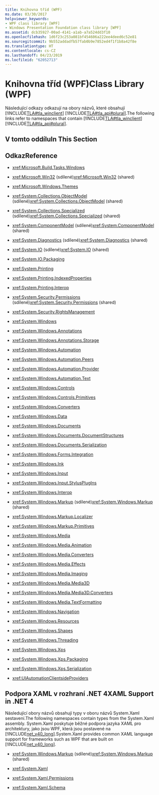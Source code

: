 ```yaml
---
title: Knihovna tříd (WPF)
ms.date: 03/30/2017
helpviewer_keywords:
- WPF class library [WPF]
- Windows Presentation Foundation class library [WPF]
ms.assetid: dcb35927-00ad-4141-a1ab-a7a524dd3f10
ms.openlocfilehash: 1d6f23c253a081bf454606a222ee4deed6c52e81
ms.sourcegitcommit: 9b552addadfb57fab0b9e7852ed4f1f1b8a42f8e
ms.translationtype: HT
ms.contentlocale: cs-CZ
ms.lasthandoff: 04/23/2019
ms.locfileid: "62052713"
---
```

# <a name="class-library-wpf"></a><span data-ttu-id="77479-102">Knihovna tříd (WPF)</span><span class="sxs-lookup"><span data-stu-id="77479-102">Class Library (WPF)</span></span>
<span data-ttu-id="77479-103">Následující odkazy odkazují na obory názvů, které obsahují [!INCLUDE[TLA#tla_winclient](../../../includes/tlasharptla-winclient-md.md)] [!INCLUDE[TLA#tla_api#plural](../../../includes/tlasharptla-apisharpplural-md.md)].</span><span class="sxs-lookup"><span data-stu-id="77479-103">The following links refer to namespaces that contain [!INCLUDE[TLA#tla_winclient](../../../includes/tlasharptla-winclient-md.md)] [!INCLUDE[TLA#tla_api#plural](../../../includes/tlasharptla-apisharpplural-md.md)].</span></span>  
  
## <a name="in-this-section"></a><span data-ttu-id="77479-104">V tomto oddílu</span><span class="sxs-lookup"><span data-stu-id="77479-104">In This Section</span></span>  
  
## <a name="reference"></a><span data-ttu-id="77479-105">Odkaz</span><span class="sxs-lookup"><span data-stu-id="77479-105">Reference</span></span>  
  
- <xref:Microsoft.Build.Tasks.Windows>  
  
- <span data-ttu-id="77479-106"><xref:Microsoft.Win32> (sdílené)</span><span class="sxs-lookup"><span data-stu-id="77479-106"><xref:Microsoft.Win32> (shared)</span></span>  
  
- <xref:Microsoft.Windows.Themes>  
  
- <span data-ttu-id="77479-107"><xref:System.Collections.ObjectModel> (sdílené)</span><span class="sxs-lookup"><span data-stu-id="77479-107"><xref:System.Collections.ObjectModel> (shared)</span></span>  
  
- <span data-ttu-id="77479-108"><xref:System.Collections.Specialized> (sdílené)</span><span class="sxs-lookup"><span data-stu-id="77479-108"><xref:System.Collections.Specialized> (shared)</span></span>  
  
- <span data-ttu-id="77479-109"><xref:System.ComponentModel> (sdílené)</span><span class="sxs-lookup"><span data-stu-id="77479-109"><xref:System.ComponentModel> (shared)</span></span>  
  
- <span data-ttu-id="77479-110"><xref:System.Diagnostics> (sdílené)</span><span class="sxs-lookup"><span data-stu-id="77479-110"><xref:System.Diagnostics> (shared)</span></span>  
  
- <span data-ttu-id="77479-111"><xref:System.IO> (sdílené)</span><span class="sxs-lookup"><span data-stu-id="77479-111"><xref:System.IO> (shared)</span></span>  
  
- <xref:System.IO.Packaging>  
  
- <xref:System.Printing>  
  
- <xref:System.Printing.IndexedProperties>  
  
- <xref:System.Printing.Interop>  
  
- <span data-ttu-id="77479-112"><xref:System.Security.Permissions> (sdílené)</span><span class="sxs-lookup"><span data-stu-id="77479-112"><xref:System.Security.Permissions> (shared)</span></span>  
  
- <xref:System.Security.RightsManagement>  
  
- <xref:System.Windows>  
  
- <xref:System.Windows.Annotations>  
  
- <xref:System.Windows.Annotations.Storage>  
  
- <xref:System.Windows.Automation>  
  
- <xref:System.Windows.Automation.Peers>  
  
- <xref:System.Windows.Automation.Provider>  
  
- <xref:System.Windows.Automation.Text>  
  
- <xref:System.Windows.Controls>  
  
- <xref:System.Windows.Controls.Primitives>  
  
- <xref:System.Windows.Converters>  
  
- <xref:System.Windows.Data>  
  
- <xref:System.Windows.Documents>  
  
- <xref:System.Windows.Documents.DocumentStructures>  
  
- <xref:System.Windows.Documents.Serialization>  
  
- <xref:System.Windows.Forms.Integration>  
  
- <xref:System.Windows.Ink>  
  
- <xref:System.Windows.Input>  
  
- <xref:System.Windows.Input.StylusPlugIns>  
  
- <xref:System.Windows.Interop>  
  
- <span data-ttu-id="77479-113"><xref:System.Windows.Markup> (sdílené)</span><span class="sxs-lookup"><span data-stu-id="77479-113"><xref:System.Windows.Markup> (shared)</span></span>  
  
- <xref:System.Windows.Markup.Localizer>  
  
- <xref:System.Windows.Markup.Primitives>  
  
- <xref:System.Windows.Media>  
  
- <xref:System.Windows.Media.Animation>  
  
- <xref:System.Windows.Media.Converters>  
  
- <xref:System.Windows.Media.Effects>  
  
- <xref:System.Windows.Media.Imaging>  
  
- <xref:System.Windows.Media.Media3D>  
  
- <xref:System.Windows.Media.Media3D.Converters>  
  
- <xref:System.Windows.Media.TextFormatting>  
  
- <xref:System.Windows.Navigation>  
  
- <xref:System.Windows.Resources>  
  
- <xref:System.Windows.Shapes>  
  
- <xref:System.Windows.Threading>  
  
- <xref:System.Windows.Xps>  
  
- <xref:System.Windows.Xps.Packaging>  
  
- <xref:System.Windows.Xps.Serialization>  
  
- <xref:UIAutomationClientsideProviders>  
  
## <a name="xaml-support-in-net-4"></a><span data-ttu-id="77479-114">Podpora XAML v rozhraní .NET 4</span><span class="sxs-lookup"><span data-stu-id="77479-114">XAML Support in .NET 4</span></span>  
 <span data-ttu-id="77479-115">Následující obory názvů obsahují typy v oboru názvů System.Xaml sestavení.</span><span class="sxs-lookup"><span data-stu-id="77479-115">The following namespaces contain types from the System.Xaml assembly.</span></span> <span data-ttu-id="77479-116">System.Xaml poskytuje běžné podpora jazyka XAML pro architektury, jako jsou WPF, která jsou postavené na [!INCLUDE[net_v40_long](../../../includes/net-v40-long-md.md)].</span><span class="sxs-lookup"><span data-stu-id="77479-116">System.Xaml provides common XAML language support for frameworks such as WPF that are built on [!INCLUDE[net_v40_long](../../../includes/net-v40-long-md.md)].</span></span>  
  
- <span data-ttu-id="77479-117"><xref:System.Windows.Markup> (sdílené)</span><span class="sxs-lookup"><span data-stu-id="77479-117"><xref:System.Windows.Markup> (shared)</span></span>  
  
- <xref:System.Xaml>  
  
- <xref:System.Xaml.Permissions>  
  
- <xref:System.Xaml.Schema>
